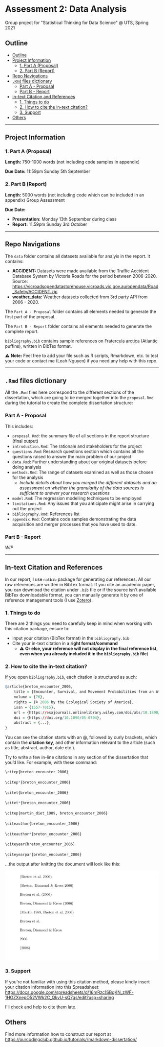 # Assessment 2: Data Analysis
 Group project for "Statistical Thinking for Data Science" @ UTS, Spring 2021

## Outline
<!-- omit in toc -->
  - [Outline](#outline)
  - [Project Information](#project-information)
    - [1. Part A (Proposal)](#1-part-a-proposal)
    - [2. Part B (Report)](#2-part-b-report)
  - [Repo Navigations](#repo-navigations)
  - [`.Rmd` files dictionary](#rmd-files-dictionary)
    - [Part A - Proposal](#part-a---proposal)
    - [Part B - Report](#part-b---report)
  - [In-text Citation and References](#in-text-citation-and-references)
    - [1. Things to do](#1-things-to-do)
    - [2. How to cite the in-text citation?](#2-how-to-cite-the-in-text-citation)
    - [3. Support](#3-support)
  - [Others](#others)

---

## Project Information

### 1. Part A (Proposal)
**Length:** 750-1000 words (not including code samples in appendix)

**Due Date:** 11:59pm Sunday 5th September

### 2. Part B (Report)

**Length:** 5000 words (not including code which can be included in an appendix)
Group Assessment

**Due Date:** 
* **Presentation:** Monday 13th September during class 
* **Report:** 11.59pm Sunday 3rd October

---

## Repo Navigations

The `data` folder contains all datasets available for analyis in the report. It contains:
* **ACCIDENT:** Datasets were made available from the Traffic Accident Database System by Victoria Roads for the period between 2006-2020. Source: https://vicroadsopendatastorehouse.vicroads.vic.gov.au/opendata/Road_Safety/ACCIDENT.zip 
* **weather_data:** Weather datasets collected from 3rd party API from 2006 - 2020. 

The `Part A - Proposal` folder contains all elements needed to generate the first part of the proposal.

The `Part B - Report` folder contains all elements needed to generate the complete report.

`bibliography.bib` contains sample references on Fratercula arctica (Atlantic puffins), written in BibTex format.

⚠️ **Note:** Feel free to add your file such as R scripts, Rmarkdown, etc. to test your code or contact me (Leah Nguyen) if you need any help with this repo.

---

## `.Rmd` files dictionary
All the `.Rmd` files here correspond to the different sections of the dissertation, which are going to be merged together into the `proposal.Rmd` during the tutorial to create the complete dissertation structure: 

### **Part A - Proposal**
This includes:

* `proposal.Rmd`: the summary file of all sections in the report structure (final output)
* `introduction.Rmd`: The rationale and stakeholders for the project
* `questions.Rmd`: Research questions section which contains all the questions raised to answer the main problem of our project
* `data.Rmd`: Further understanding about our original datasets before doing analysis
* `methods.Rmd`: The range of datasets examined as well as those chosen for the analysis 
  * *Include details about how you merged the different datasets and an assessment on whether the granularity of the data sources is sufficient to answer your research questions*
* `model.Rmd`: The regression modelling techniques to be employed
* `limitations.Rmd`: Any issues that you anticipate might arise in carrying out the project
* `bibliography.Rmd`: References list
* `appendix.Rmd`: Contains code samples demonstrating the data acquisition and merger processes that you have used to date.

### **Part B - Report**
*WIP*

---
## In-text Citation and References

In our report, I use `natbib` package for generating our references. All our raw references are written in BibTex format. If you cite an academic paper, you can download the citation under `.bib` file or if the source isn't available BibTex downloadable format, you can manually generate it by one of reference management tools (I use [Zotero](https://www.zotero.org)).

### 1. Things to do
There are 2 things you need to carefully keep in mind when working with this citation package, ensure to:
* Input your citation (BibTex format) in the `bibliography.bib`
* Cite your in-text citation in a **right format/command** 
  * ⚠️ **Or else, your reference will not display in the final reference list, even when you already included it in the `bibliography.bib` file**)

### 2. How to cite the in-text citation?

If you open `bibliography.bib`, each citation is structured as such:

``` r
@article{breton_encounter_2006,
	title = {Encounter, Survival, and Movement Probabilities from an Atlantic Puffin (fratercula Arctica) Metapopulation},
	volume = {76},
	rights = {© 2006 by the Ecological Society of America},
	issn = {1557-7015},
	url = {https://esajournals.onlinelibrary.wiley.com/doi/abs/10.1890/05-0704},
	doi = {https://doi.org/10.1890/05-0704},
	abstract = {...},
}
```

You can see the citation starts with an @, followed by curly brackets, which contain the **citation key**, and other information relevant to the article (such as title, abstract, author, date etc.).

Try to write a few in-line citations in any section of the dissertation that you’d like. For example, with these command:

``` r
\citep{breton_encounter_2006}

\citep*{breton_encounter_2006}

\citet{breton_encounter_2006}

\citet*{breton_encounter_2006}

\citep{martin_diet_1989, breton_encounter_2006}

\citeauthor{breton_encounter_2006}

\citeauthor*{breton_encounter_2006}

\citeyear{breton_encounter_2006}

\citeyearpar{breton_encounter_2006}
```

...the output after knitting the document will look like this: 

![img](img/intextcite.jpg)

### 3. Support
If you're not familiar with using this citation method, please kindly insert your citation information into this Spreadsheet:
https://docs.google.com/spreadsheets/d/16mRzc1SBgKN_zWF-1HGZXnepO52VWk2C_QkvU-sQ7gs/edit?usp=sharing 

I'll check and help to cite them late.

## Others

Find more information how to construct our report at https://ourcodingclub.github.io/tutorials/rmarkdown-dissertation/